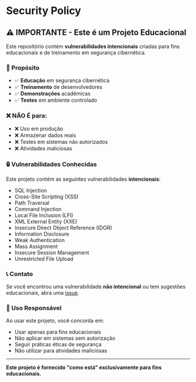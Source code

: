 # Security Policy

## ⚠️ IMPORTANTE - Este é um Projeto Educacional

Este repositório contém **vulnerabilidades intencionais** criadas para fins educacionais e de treinamento em segurança cibernética.

### 🎯 Propósito

- ✅ **Educação** em segurança cibernética
- ✅ **Treinamento** de desenvolvedores
- ✅ **Demonstrações** acadêmicas
- ✅ **Testes** em ambiente controlado

### ❌ NÃO É para:

- ❌ Uso em produção
- ❌ Armazenar dados reais
- ❌ Testes em sistemas não autorizados
- ❌ Atividades maliciosas

### 🔒 Vulnerabilidades Conhecidas

Este projeto contém as seguintes vulnerabilidades **intencionais**:

- SQL Injection
- Cross-Site Scripting (XSS)
- Path Traversal
- Command Injection
- Local File Inclusion (LFI)
- XML External Entity (XXE)
- Insecure Direct Object Reference (IDOR)
- Information Disclosure
- Weak Authentication
- Mass Assignment
- Insecure Session Management
- Unrestricted File Upload

### 📞 Contato

Se você encontrou uma vulnerabilidade **não intencional** ou tem sugestões educacionais, abra uma [issue](https://github.com/Fransuelton/vulnnotes/issues).

### 🤝 Uso Responsável

Ao usar este projeto, você concorda em:
- Usar apenas para fins educacionais
- Não aplicar em sistemas sem autorização
- Seguir práticas éticas de segurança
- Não utilizar para atividades maliciosas

---
**Este projeto é fornecido "como está" exclusivamente para fins educacionais.**

